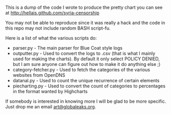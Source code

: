 This is a dump of the code I wrote to produce the pretty chart you can see at
http://hellais.github.com/syria-censorship

You may not be able to reproduce since it was really a hack and the code in this
repo may not include random BASH script-fu.

Here is a list of what the various scripts do:
 * parser.py - The main parser for Blue Coat style logs
 * outputter.py - Used to convert the logs to .csv (that is what I mainly used for making the charts).
    By default it only select POLICY DENIED, but I am sure anyone can figure out how to make it do anything else ;)
 * category-fetcher.py  - Used to  fetch the categories of the various websites from OpenDNS
 * datanal.py - Used to count the unique recurrence of certain elements
 * piecharting.py - Used to convert the count of categories to percentages in the format wanted by Highcharts

If somebody is interested in knowing more I will be glad to be more specific.
Just drop me an email art@globaleaks.org.

